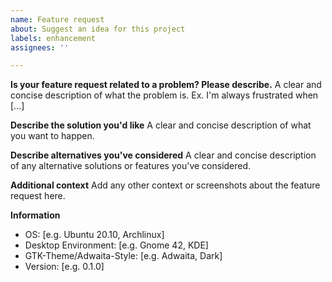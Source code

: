 ```yaml
---
name: Feature request
about: Suggest an idea for this project
labels: enhancement
assignees: ''

---
```


**Is your feature request related to a problem? Please describe.**
A clear and concise description of what the problem is. Ex. I'm always frustrated when [...]

**Describe the solution you'd like**
A clear and concise description of what you want to happen.

**Describe alternatives you've considered**
A clear and concise description of any alternative solutions or features you've considered.

**Additional context**
Add any other context or screenshots about the feature request here.

**Information**

- OS: [e.g. Ubuntu 20.10, Archlinux]
- Desktop Environment: [e.g. Gnome 42, KDE]
- GTK-Theme/Adwaita-Style: [e.g. Adwaita, Dark]
- Version: [e.g. 0.1.0]
